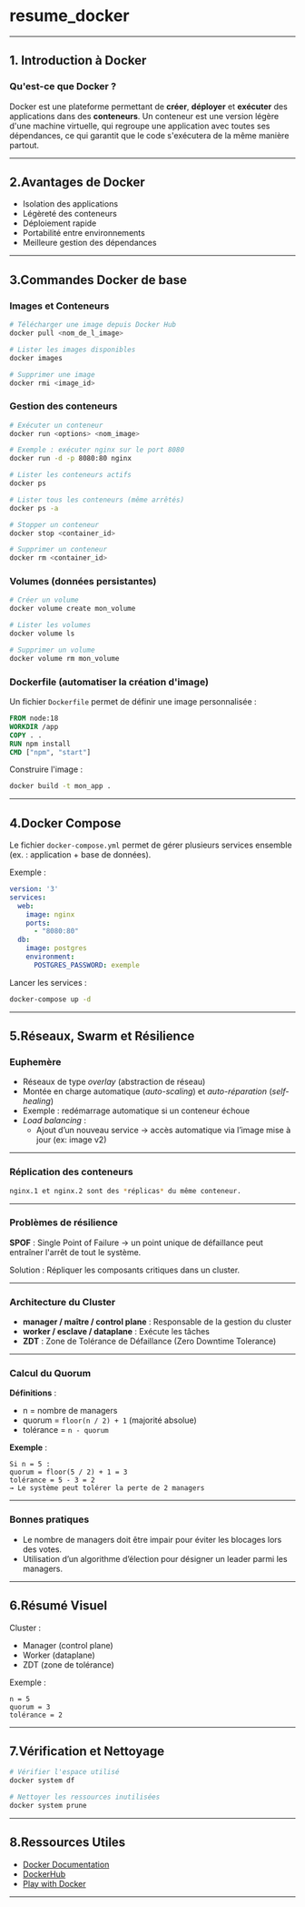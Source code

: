 # resume_docker
---

## 1. Introduction à Docker

### Qu'est-ce que Docker ?

Docker est une plateforme permettant de **créer**, **déployer** et **exécuter** des applications dans des **conteneurs**.
Un conteneur est une version légère d'une machine virtuelle, qui regroupe une application avec toutes ses dépendances, ce qui garantit que le code s'exécutera de la même manière partout.

---
## 2.Avantages de Docker

- Isolation des applications
- Légèreté des conteneurs
- Déploiement rapide
- Portabilité entre environnements
- Meilleure gestion des dépendances

---

## 3.Commandes Docker de base

### Images et Conteneurs

```bash
# Télécharger une image depuis Docker Hub
docker pull <nom_de_l_image>

# Lister les images disponibles
docker images

# Supprimer une image
docker rmi <image_id>
```

### Gestion des conteneurs

```bash
# Exécuter un conteneur
docker run <options> <nom_image>

# Exemple : exécuter nginx sur le port 8080
docker run -d -p 8080:80 nginx

# Lister les conteneurs actifs
docker ps

# Lister tous les conteneurs (même arrêtés)
docker ps -a

# Stopper un conteneur
docker stop <container_id>

# Supprimer un conteneur
docker rm <container_id>
```

### Volumes (données persistantes)

```bash
# Créer un volume
docker volume create mon_volume

# Lister les volumes
docker volume ls

# Supprimer un volume
docker volume rm mon_volume
```

### Dockerfile (automatiser la création d'image)
Un fichier `Dockerfile` permet de définir une image personnalisée :

```Dockerfile
FROM node:18
WORKDIR /app
COPY . .
RUN npm install
CMD ["npm", "start"]
```

Construire l'image :

```bash
docker build -t mon_app .
```

---

## 4.Docker Compose
Le fichier `docker-compose.yml` permet de gérer plusieurs services ensemble (ex. : application + base de données).

Exemple :

```yaml
version: '3'
services:
  web:
    image: nginx
    ports:
      - "8080:80"
  db:
    image: postgres
    environment:
      POSTGRES_PASSWORD: exemple
```

Lancer les services :

```bash
docker-compose up -d
```

---

## 5.Réseaux, Swarm et Résilience

### Euphemère

- Réseaux de type *overlay* (abstraction de réseau)
- Montée en charge automatique (*auto-scaling*) et *auto-réparation* (*self-healing*)
- Exemple : redémarrage automatique si un conteneur échoue
- *Load balancing* :
  - Ajout d’un nouveau service → accès automatique via l’image mise à jour (ex: image v2)

---

### Réplication des conteneurs

```bash
nginx.1 et nginx.2 sont des *réplicas* du même conteneur.
```

---

### Problèmes de résilience

**SPOF** : Single Point of Failure → un point unique de défaillance peut entraîner l'arrêt de tout le système.

Solution : Répliquer les composants critiques dans un cluster.

---

### Architecture du Cluster

- **manager / maître / control plane** : Responsable de la gestion du cluster
- **worker / esclave / dataplane** : Exécute les tâches
- **ZDT** : Zone de Tolérance de Défaillance (Zero Downtime Tolerance)

---

### Calcul du Quorum

**Définitions** :
- n = nombre de managers
- quorum = `floor(n / 2) + 1` (majorité absolue)
- tolérance = `n - quorum`

**Exemple** :
```text
Si n = 5 :
quorum = floor(5 / 2) + 1 = 3
tolérance = 5 - 3 = 2
→ Le système peut tolérer la perte de 2 managers
```

---

### Bonnes pratiques

- Le nombre de managers doit être impair pour éviter les blocages lors des votes.
- Utilisation d’un algorithme d’élection pour désigner un leader parmi les managers.

---

## 6.Résumé Visuel

Cluster :
- Manager (control plane)
- Worker (dataplane)
- ZDT (zone de tolérance)

Exemple :
```text
n = 5
quorum = 3
tolérance = 2
```

---

## 7.Vérification et Nettoyage

```bash
# Vérifier l'espace utilisé
docker system df

# Nettoyer les ressources inutilisées
docker system prune
```
---

## 8.Ressources Utiles

- [Docker Documentation](https://docs.docker.com/)
- [DockerHub](https://hub.docker.com/)
- [Play with Docker](https://labs.play-with-docker.com/)

---
